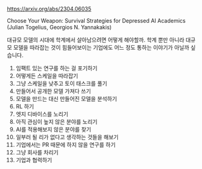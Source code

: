 https://arxiv.org/abs/2304.06035

Choose Your Weapon: Survival Strategies for Depressed AI Academics (Julian Togelius, Georgios N. Yannakakis)

대규모 모델의 시대에 학계에서 살아남으려면 어떻게 해야할까. 학계 뿐만 아니라 대규모 모델을 따라잡는 것이 힘들어보이는 기업에도 어느 정도 통하는 이야기가 아닐까 싶습니다.

1. 임팩트 있는 연구를 하는 걸 포기하기
2. 어떻게든 스케일을 따라잡기
3. 그냥 스케일을 낮추고 토이 태스크를 풀기
4. 만들어서 공개한 모델 가져다 쓰기
5. 모델을 만드는 대신 만들어진 모델을 분석하기
6. RL 하기
7. 엣지 디바이스를 노리기
8. 아직 관심이 높지 않은 분야를 노리기
9. AI를 적용해보지 않은 분야를 찾기
10. 일부러 될 리가 없다고 생각하는 것들을 해보기
11. 기업에서는 PR 때문에 하지 않을 연구를 하기
12. 그냥 회사를 차리기
13. 기업과 협력하기